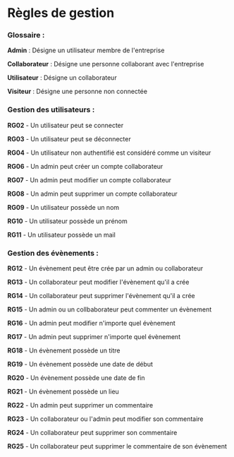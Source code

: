 # Règles de gestion

### Glossaire :

**Admin** : Désigne un utilisateur membre de l'entreprise

**Collaborateur** : Désigne une personne collaborant avec l'entreprise

**Utilisateur** : Désigne un collaborateur      

**Visiteur** : Désigne une personne non connectée

### Gestion des utilisateurs :

**RG02** - Un utilisateur peut se connecter

**RG03** - Un utilisateur peut se déconnecter

**RG04** - Un utilisateur non authentifié est considéré comme un visiteur

**RG06** - Un admin peut créer un compte collaborateur

**RG07** - Un admin peut modifier un compte collaborateur

**RG08** - Un admin peut supprimer un compte collaborateur

**RG09** - Un utilisateur possède un nom

**RG10** - Un utilisateur possède un prénom

**RG11** - Un utilisateur possède un mail

### Gestion des évènements :

**RG12** - Un évènement peut être crée par un admin ou collaborateur

**RG13** - Un collaborateur peut modifier l'évènement qu'il a crée

**RG14** - Un collaborateur peut supprimer l'évènement qu'il a crée

**RG15** - Un admin ou un collbaborateur peut commenter un évènement

**RG16** - Un admin peut modifier n'importe quel évènement

**RG17** - Un admin peut supprimer n'importe quel évènement

**RG18** - Un évènement possède un titre

**RG19** - Un évènement possède une date de début

**RG20** - Un évènement possède une date de fin

**RG21** - Un évènement possède un lieu

**RG22** - Un admin peut supprimer un commentaire

**RG23** - Un collaborateur ou l'admin peut modifier son commentaire

**RG24** - Un collaborateur peut supprimer son commentaire

**RG25** - Un collaborateur peut supprimer le commentaire de son évènement